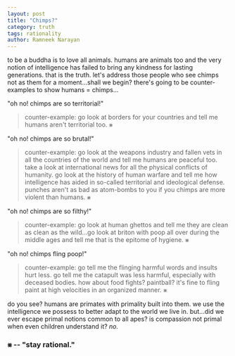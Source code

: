 ```yaml
---
layout: post
title: "Chimps?"
category: truth
tags: rationality
author: Ramneek Narayan
---
```


to be a buddha is to love all animals. humans are animals too and the very notion of intelligence has failed to bring any kindness for lasting generations. that is the truth. let's address those people who see chimps not as them for a moment...shall we begin? there's going to be counter-examples to show humans = chimps...

"oh no! chimps are so territorial!"

> counter-example: go look at borders for your countries and tell me humans aren't territorial too. ⨳

"oh no! chimps are so brutal!"

> counter-example: go look at the weapons industry and fallen vets in all the countries of the world and tell me humans are peaceful too. take a look at international news for all the physical conflicts of humanity. go look at the history of human warfare and tell me how intelligence has aided in so-called territorial and ideological defense. punches aren't as bad as atom-bombs to you if you chimps are more violent than humans. ⨳

"oh no! chimps are so filthy!"

> counter-example: go look at human ghettos and tell me they are clean as clean as the wild...go look at briton with poop all over during the middle ages and tell me that is the epitome of hygiene. ⨳

"oh no! chimps fling poop!"

> counter-example: go tell me the flinging harmful words and insults hurt less. go tell me the catapult was less harmful, especially with deceased bodies. how about food fights? paintball? it's fine to fling paint at high velocities in an organized manner. ⨳

do you see? humans are primates with primality built into them. we use the intelligence we possess to better adapt to the world we live in. but...did we ever escape primal notions common to all apes? is compassion not primal when even children understand it? *no.*

### ⨳ -- "stay rational."
